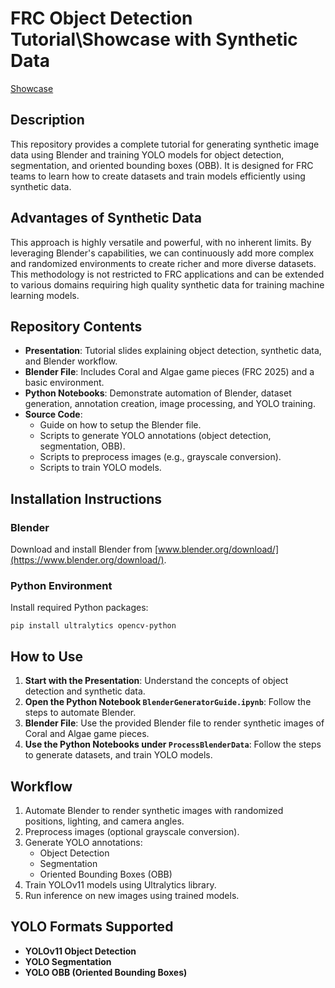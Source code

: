 # FRC Object Detection Tutorial\Showcase with Synthetic Data

[Showcase](/media/Showcase.png)

## Description
This repository provides a complete tutorial for generating synthetic image data using Blender and training YOLO models for object detection, segmentation, and oriented bounding boxes (OBB). It is designed for FRC teams to learn how to create datasets and train models efficiently using synthetic data.

## Advantages of Synthetic Data
This approach is highly versatile and powerful, with no inherent limits. By leveraging Blender's capabilities, we can continuously add more complex and randomized environments to create richer and more diverse datasets. This methodology is not restricted to FRC applications and can be extended to various domains requiring high quality synthetic data for training machine learning models.

## Repository Contents
- **Presentation**: Tutorial slides explaining object detection, synthetic data, and Blender workflow.
- **Blender File**: Includes Coral and Algae game pieces (FRC 2025) and a basic environment.
- **Python Notebooks**: Demonstrate automation of Blender, dataset generation, annotation creation, image processing, and YOLO training.
- **Source Code**:
    - Guide on how to setup the Blender file.
    - Scripts to generate YOLO annotations (object detection, segmentation, OBB).
    - Scripts to preprocess images (e.g., grayscale conversion).
    - Scripts to train YOLO models.

## Installation Instructions
### Blender
Download and install Blender from [www.blender.org/download/](https://www.blender.org/download/).

### Python Environment
Install required Python packages:
```
pip install ultralytics opencv-python
```

## How to Use
1. **Start with the Presentation**: Understand the concepts of object detection and synthetic data.
2. **Open the Python Notebook `BlenderGeneratorGuide.ipynb`**: Follow the steps to automate Blender.
3. **Blender File**: Use the provided Blender file to render synthetic images of Coral and Algae game pieces.
4. **Use the Python Notebooks under `ProcessBlenderData`**: Follow the steps to generate datasets, and train YOLO models.

## Workflow
1. Automate Blender to render synthetic images with randomized positions, lighting, and camera angles.
2. Preprocess images (optional grayscale conversion).
3. Generate YOLO annotations:
    - Object Detection
    - Segmentation
    - Oriented Bounding Boxes (OBB)
4. Train YOLOv11 models using Ultralytics library.
5. Run inference on new images using trained models.

## YOLO Formats Supported
- **YOLOv11 Object Detection**
- **YOLO Segmentation**
- **YOLO OBB (Oriented Bounding Boxes)**
